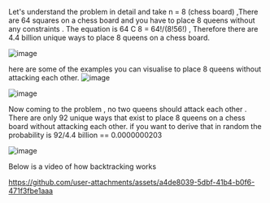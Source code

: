 Let's understand the problem in detail and take n = 8 (chess board) ,There are 64 squares on a chess board and you have to place 8 queens without any constraints . The equation is 64 C 8 = 64!/(8!56!) , Therefore there are 4.4 billion unique ways to place 8 queens on a chess board.

![image](https://github.com/user-attachments/assets/06d49b2b-036b-4b8b-9985-0d0bc90de921)


here are some of the examples you can visualise to place 8 queens without attacking each other.
![image](https://github.com/user-attachments/assets/54d70fb7-ebc9-4f3b-81fa-1e3acfe7d641)


![image](https://github.com/user-attachments/assets/2b519457-a4ea-45d8-9e21-dc87ff9c0a20)

Now coming to the problem , no two queens should attack each other . There are only 92 unique ways that exist to place 8 queens on a chess board without attacking each other.
if you want to derive that in random the probability is 92/4.4 billion == 0.0000000203

![image](https://github.com/user-attachments/assets/8892688b-2881-482a-a8ab-d706e7632ab2)

Below is a video of how backtracking works 

https://github.com/user-attachments/assets/a4de8039-5dbf-41b4-b0f6-471f3fbe1aaa

